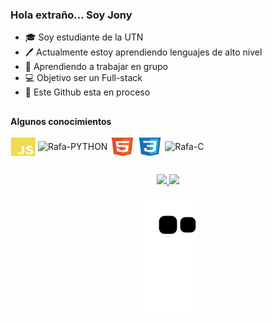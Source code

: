 ### <strong>Hola extraño... Soy Jony</strong>


- 🎓 Soy estudiante de la UTN
- 🖊️ Actualmente estoy aprendiendo lenguajes de alto nivel
- 👯 Aprendiendo a trabajar en grupo
- 💻 Objetivo ser un Full-stack
- 🔨 Este Github esta en proceso
<h2></h2>
<div>
<b>Algunos conocimientos</b><br><br>
  <img align="center" alt="Rafa-Js" height="30" width="40" src="https://raw.githubusercontent.com/devicons/devicon/master/icons/javascript/javascript-plain.svg">
  <img align="center" alt="Rafa-PYTHON" height="30" width="40" src="https://cdn.jsdelivr.net/gh/devicons/devicon/icons/python/python-original.svg">
  <img align="center" alt="Rafa-HTML" height="30" width="40" src="https://raw.githubusercontent.com/devicons/devicon/master/icons/html5/html5-original.svg">
  <img align="center" alt="Rafa-CSS" height="30" width="40" src="https://raw.githubusercontent.com/devicons/devicon/master/icons/css3/css3-original.svg">
  <img align="center" alt="Rafa-C" height="30" width="40" src="https://cdn.jsdelivr.net/gh/devicons/devicon/icons/c/c-original.svg">
</div>
<h2></h2>
<div align="center">
  <a href="https://github.com/jonyalanoca">
    <img height="180em" src="https://github-readme-stats.vercel.app/api/top-langs/?username=jonyalanoca&layout=compact&langs_count=7&bg_color=1A1B27&text_color=FFFFFF&title_color=2F80EC"/>
  <img height="180em" src="https://github-readme-stats.vercel.app/api?username=jonyalanoca&show_icons=true&include_all_commits=true&count_private=true&bg_color=1A1B27&text_color=FFFFFF&title_color=2F80EC"/>
  
  ![Snake animation](https://github.com/jonyalanoca/jonyalanoca/blob/output/github-contribution-grid-snake.svg)
</div>
